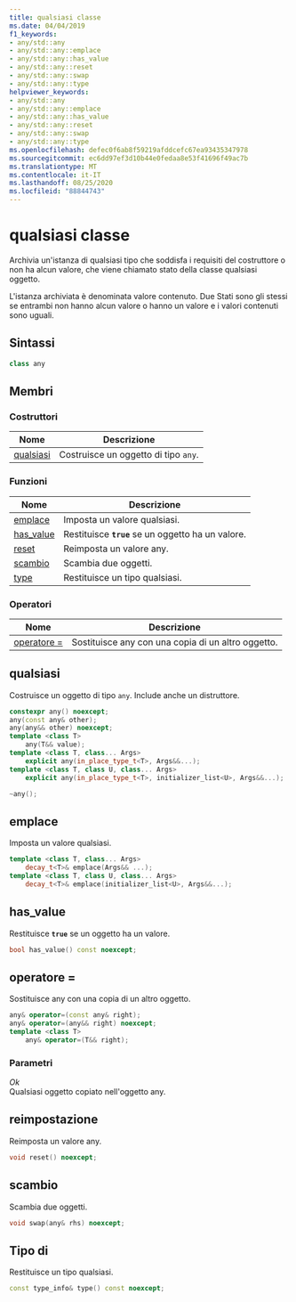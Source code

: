 ```yaml
---
title: qualsiasi classe
ms.date: 04/04/2019
f1_keywords:
- any/std::any
- any/std::any::emplace
- any/std::any::has_value
- any/std::any::reset
- any/std::any::swap
- any/std::any::type
helpviewer_keywords:
- any/std::any
- any/std::any::emplace
- any/std::any::has_value
- any/std::any::reset
- any/std::any::swap
- any/std::any::type
ms.openlocfilehash: defec0f6ab8f59219afddcefc67ea93435347978
ms.sourcegitcommit: ec6dd97ef3d10b44e0fedaa8e53f41696f49ac7b
ms.translationtype: MT
ms.contentlocale: it-IT
ms.lasthandoff: 08/25/2020
ms.locfileid: "88844743"
---
```

# <a name="any-class"></a>qualsiasi classe

Archivia un'istanza di qualsiasi tipo che soddisfa i requisiti del costruttore o non ha alcun valore, che viene chiamato stato della classe qualsiasi oggetto.

L'istanza archiviata è denominata valore contenuto. Due Stati sono gli stessi se entrambi non hanno alcun valore o hanno un valore e i valori contenuti sono uguali.

## <a name="syntax"></a>Sintassi

```cpp
class any
```

## <a name="members"></a>Membri

### <a name="constructors"></a>Costruttori

|Nome|Descrizione|
|-|-|
|[qualsiasi](#any)|Costruisce un oggetto di tipo `any`.|

### <a name="functions"></a>Funzioni

|Nome|Descrizione|
|-|-|
|[emplace](#emplace)|Imposta un valore qualsiasi.|
|[has_value](#has_value)|Restituisce **`true`** se un oggetto ha un valore.|
|[reset](#reset)|Reimposta un valore any.|
|[scambio](#swap)|Scambia due oggetti.|
|[type](#type)|Restituisce un tipo qualsiasi.|

### <a name="operators"></a>Operatori

|Nome|Descrizione|
|-|-|
|[operatore =](#op_eq)|Sostituisce any con una copia di un altro oggetto.|

## <a name="any"></a><a name="any"></a> qualsiasi

Costruisce un oggetto di tipo `any`. Include anche un distruttore.

```cpp
constexpr any() noexcept;
any(const any& other);
any(any&& other) noexcept;
template <class T>
    any(T&& value);
template <class T, class... Args>
    explicit any(in_place_type_t<T>, Args&&...);
template <class T, class U, class... Args>
    explicit any(in_place_type_t<T>, initializer_list<U>, Args&&...);

~any();
```

## <a name="emplace"></a><a name="emplace"></a> emplace

Imposta un valore qualsiasi.

```cpp
template <class T, class... Args>
    decay_t<T>& emplace(Args&& ...);
template <class T, class U, class... Args>
    decay_t<T>& emplace(initializer_list<U>, Args&&...);
```

## <a name="has_value"></a><a name="has_value"></a> has_value

Restituisce **`true`** se un oggetto ha un valore.

```cpp
bool has_value() const noexcept;
```

## <a name="operator"></a><a name="op_eq"></a> operatore =

Sostituisce any con una copia di un altro oggetto.

```cpp
any& operator=(const any& right);
any& operator=(any&& right) noexcept;
template <class T>
    any& operator=(T&& right);
```

### <a name="parameters"></a>Parametri

*Ok*\
Qualsiasi oggetto copiato nell'oggetto any.

## <a name="reset"></a><a name="reset"></a> reimpostazione

Reimposta un valore any.

```cpp
void reset() noexcept;
```

## <a name="swap"></a><a name="swap"></a> scambio

Scambia due oggetti.

```cpp
void swap(any& rhs) noexcept;
```

## <a name="type"></a>Tipo di<a name="type"></a>

Restituisce un tipo qualsiasi.

```cpp
const type_info& type() const noexcept;
```

